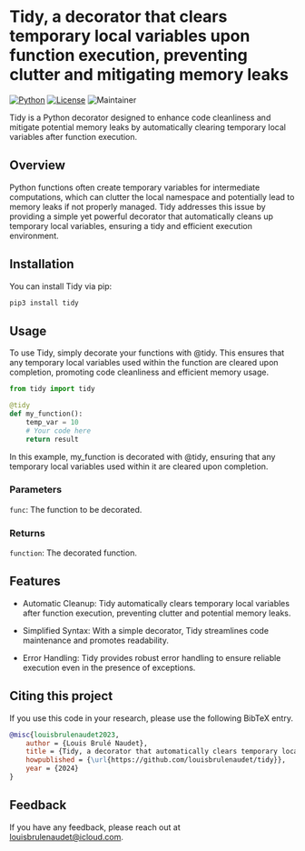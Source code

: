 # Tidy, a decorator that clears temporary local variables upon function execution, preventing clutter and mitigating memory leaks
[![Python](https://img.shields.io/pypi/pyversions/tensorflow.svg)](https://badge.fury.io/py/tensorflow) [![License](https://img.shields.io/badge/License-Apache_2.0-blue.svg)](https://opensource.org/licenses/Apache-2.0) ![Maintainer](https://img.shields.io/badge/maintainer-@louisbrulenaudet-blue)

Tidy is a Python decorator designed to enhance code cleanliness and mitigate potential memory leaks by automatically clearing temporary local variables after function execution.

## Overview

Python functions often create temporary variables for intermediate computations, which can clutter the local namespace and potentially lead to memory leaks if not properly managed. Tidy addresses this issue by providing a simple yet powerful decorator that automatically cleans up temporary local variables, ensuring a tidy and efficient execution environment.

## Installation
You can install Tidy via pip:

```bash
pip3 install tidy
```
## Usage
  
To use Tidy, simply decorate your functions with @tidy. This ensures that any temporary local variables used within the function are cleared upon completion, promoting code cleanliness and efficient memory usage.

```python
from tidy import tidy

@tidy
def my_function():
	temp_var = 10
	# Your code here
	return result
```
In this example, my_function is decorated with @tidy, ensuring that any temporary local variables used within it are cleared upon completion.

### Parameters
`func`: The function to be decorated.

### Returns
`function`: The decorated function.

## Features
- Automatic Cleanup: Tidy automatically clears temporary local variables after function execution, preventing clutter and potential memory leaks.

- Simplified Syntax: With a simple decorator, Tidy streamlines code maintenance and promotes readability.

- Error Handling: Tidy provides robust error handling to ensure reliable execution even in the presence of exceptions.

## Citing this project
If you use this code in your research, please use the following BibTeX entry.

```BibTeX
@misc{louisbrulenaudet2023,
	author = {Louis Brulé Naudet},
	title = {Tidy, a decorator that automatically clears temporary local variables upon function execution, effectively preventing clutter and mitigating memory leaks},
	howpublished = {\url{https://github.com/louisbrulenaudet/tidy}},
	year = {2024}
}
```
## Feedback
If you have any feedback, please reach out at [louisbrulenaudet@icloud.com](mailto:louisbrulenaudet@icloud.com).
